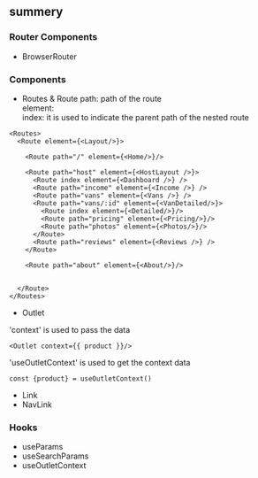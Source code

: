 ## summery

### Router Components
- BrowserRouter


### Components
- Routes & Route
path: path of the route <br>
element: <br>
index: it is used to indicate the parent path of the nested route<br>
```
<Routes>
  <Route element={<Layout/>}>

    <Route path="/" element={<Home/>}/>

    <Route path="host" element={<HostLayout />}>
      <Route index element={<Dashboard />} />
      <Route path="income" element={<Income />} />
      <Route path="vans" element={<Vans />} />
      <Route path="vans/:id" element={<VanDetailed/>}>
        <Route index element={<Detailed/>}/>
        <Route path="pricing" element={<Pricing/>}/>
        <Route path="photos" element={<Photos/>}/>
      </Route>
      <Route path="reviews" element={<Reviews />} />
    </Route>

    <Route path="about" element={<About/>}/>

    
  </Route>
</Routes>
```


- Outlet

'context' is used to pass the data
```
<Outlet context={{ product }}/>
```

'useOutletContext' is used to get the context data <br>
```
const {product} = useOutletContext()
```

- Link
- NavLink


### Hooks
- useParams
- useSearchParams
- useOutletContext

